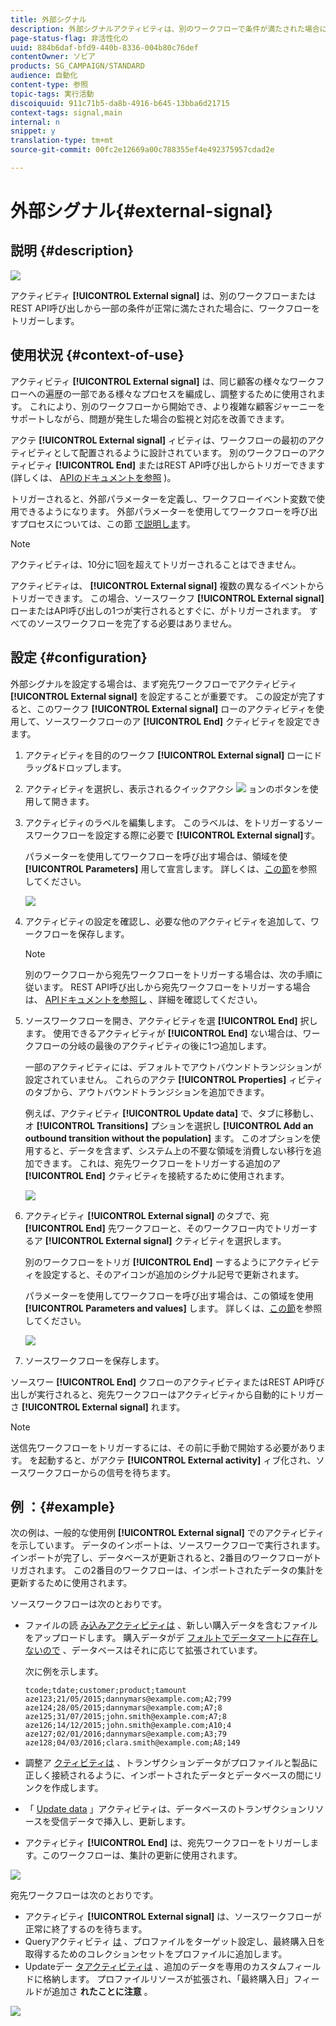 ```yaml
---
title: 外部シグナル
description: 外部シグナルアクティビティは、別のワークフローで条件が満たされた場合にワークフローをトリガーします。
page-status-flag: 非活性化の
uuid: 884b6daf-bfd9-440b-8336-004b80c76def
contentOwner: ソビア
products: SG_CAMPAIGN/STANDARD
audience: 自動化
content-type: 参照
topic-tags: 実行活動
discoiquuid: 911c71b5-da8b-4916-b645-13bba6d21715
context-tags: signal,main
internal: n
snippet: y
translation-type: tm+mt
source-git-commit: 00fc2e12669a00c788355ef4e492375957cdad2e

---
```



# 外部シグナル{#external-signal}

## 説明 {#description}

![](assets/signal.png)

アクティビティ **[!UICONTROL External signal]** は、別のワークフローまたはREST API呼び出しから一部の条件が正常に満たされた場合に、ワークフローをトリガーします。

## 使用状況 {#context-of-use}

アクティビティ **[!UICONTROL External signal]** は、同じ顧客の様々なワークフローへの遍歴の一部である様々なプロセスを編成し、調整するために使用されます。 これにより、別のワークフローから開始でき、より複雑な顧客ジャーニーをサポートしながら、問題が発生した場合の監視と対応を改善できます。

アクテ **[!UICONTROL External signal]** ィビティは、ワークフローの最初のアクティビティとして配置されるように設計されています。 別のワークフローのアクティビティ **[!UICONTROL End]** またはREST API呼び出しからトリガーできます(詳しくは、 [APIのドキュメントを参照](https://final-docs.campaign.adobe.com/doc/standard/en/api/ACS_API.html#triggering-a-signal-activity) )。

トリガーされると、外部パラメーターを定義し、ワークフローイベント変数で使用できるようになります。 外部パラメーターを使用してワークフローを呼び出すプロセスについては、この節 [で説明しま](../../automating/using/calling-a-workflow-with-external-parameters.md)す。

>[!NOTE]
>
>アクティビティは、10分に1回を超えてトリガーされることはできません。

アクティビティは、 **[!UICONTROL External signal]** 複数の異なるイベントからトリガーできます。 この場合、ソースワークフ **[!UICONTROL External signal]** ローまたはAPI呼び出しの1つが実行されるとすぐに、がトリガーされます。 すべてのソースワークフローを完了する必要はありません。

## 設定 {#configuration}

外部シグナルを設定する場合は、まず宛先ワークフローでアクティビティ **[!UICONTROL External signal]** を設定することが重要です。 この設定が完了すると、このワークフ **[!UICONTROL External signal]** ローのアクティビティを使用して、ソースワークフローのア **[!UICONTROL End]** クティビティを設定できます。

1. アクティビティを目的のワークフ **[!UICONTROL External signal]** ローにドラッグ&amp;ドロップします。
1. アクティビティを選択し、表示されるクイックアクシ ![](assets/edit_darkgrey-24px.png) ョンのボタンを使用して開きます。
1. アクティビティのラベルを編集します。 このラベルは、をトリガーするソースワークフローを設定する際に必要で **[!UICONTROL External signal]**&#x200B;す。

   パラメーターを使用してワークフローを呼び出す場合は、領域を使 **[!UICONTROL Parameters]** 用して宣言します。 詳しくは、[この節](../../automating/using/calling-a-workflow-with-external-parameters.md#declaring-the-parameters-in-the-external-signal-activity)を参照してください。

   ![](assets/external_signal_configuration.png)

1. アクティビティの設定を確認し、必要な他のアクティビティを追加して、ワークフローを保存します。

   >[!NOTE]
   >
   >別のワークフローから宛先ワークフローをトリガーする場合は、次の手順に従います。 REST API呼び出しから宛先ワークフローをトリガーする場合は、 [APIドキュメントを参照し](https://final-docs.campaign.adobe.com/doc/standard/en/api/ACS_API.html#triggering-a-signal-activity) 、詳細を確認してください。

1. ソースワークフローを開き、アクティビティを選 **[!UICONTROL End]** 択します。 使用できるアクティビティが **[!UICONTROL End]** ない場合は、ワークフローの分岐の最後のアクティビティの後に1つ追加します。

   一部のアクティビティには、デフォルトでアウトバウンドトランジションが設定されていません。 これらのアクテ **[!UICONTROL Properties]** ィビティのタブから、アウトバウンドトランジションを追加できます。

   例えば、アクティビティ **[!UICONTROL Update data]** で、タブに移動し、オ **[!UICONTROL Transitions]** プションを選択し **[!UICONTROL Add an outbound transition without the population]** ます。 このオプションを使用すると、データを含まず、システム上の不要な領域を消費しない移行を追加できます。 これは、宛先ワークフローをトリガーする追加のア **[!UICONTROL End]** クティビティを接続するために使用されます。

   ![](assets/external_signal_empty_transition.png)

1. アクティビティ **[!UICONTROL External signal]** のタブで、宛 **[!UICONTROL End]** 先ワークフローと、そのワークフロー内でトリガーするア **[!UICONTROL External signal]** クティビティを選択します。

   別のワークフローをトリガ **[!UICONTROL End]** ーするようにアクティビティを設定すると、そのアイコンが追加のシグナル記号で更新されます。

   パラメーターを使用してワークフローを呼び出す場合は、この領域を使用 **[!UICONTROL Parameters and values]** します。 詳しくは、[この節](../../automating/using/calling-a-workflow-with-external-parameters.md#defining-the-parameters-when-calling-the-workflow)を参照してください。

   ![](assets/external_signal_end.png)

1. ソースワークフローを保存します。

ソースワー **[!UICONTROL End]** クフローのアクティビティまたはREST API呼び出しが実行されると、宛先ワークフローはアクティビティから自動的にトリガーさ **[!UICONTROL External signal]** れます。

>[!NOTE]
>
>送信先ワークフローをトリガーするには、その前に手動で開始する必要があります。 を起動すると、がアクテ **[!UICONTROL External activity]** ィブ化され、ソースワークフローからの信号を待ちます。

## 例 ：{#example}

次の例は、一般的な使用例 **[!UICONTROL External signal]** でのアクティビティを示しています。 データのインポートは、ソースワークフローで実行されます。 インポートが完了し、データベースが更新されると、2番目のワークフローがトリガされます。 この2番目のワークフローは、インポートされたデータの集計を更新するために使用されます。

ソースワークフローは次のとおりです。

* ファイルの読 [み込みアクティビティは](../../automating/using/load-file.md) 、新しい購入データを含むファイルをアップロードします。 購入データがデ [フォルトでデータマートに存在しないので](../../developing/using/data-model-concepts.md) 、データベースはそれに応じて拡張されています。

   次に例を示します。

   ```
   tcode;tdate;customer;product;tamount
   aze123;21/05/2015;dannymars@example.com;A2;799
   aze124;28/05/2015;dannymars@example.com;A7;8
   aze125;31/07/2015;john.smith@example.com;A7;8
   aze126;14/12/2015;john.smith@example.com;A10;4
   aze127;02/01/2016;dannymars@example.com;A3;79
   aze128;04/03/2016;clara.smith@example.com;A8;149
   ```

* 調整ア [クティビティは](../../automating/using/reconciliation.md) 、トランザクションデータがプロファイルと製品に正しく接続されるように、インポートされたデータとデータベースの間にリンクを作成します。
* 「 [Update data](../../automating/using/update-data.md) 」アクティビティは、データベースのトランザクションリソースを受信データで挿入し、更新します。
* アクティビティ **[!UICONTROL End]** は、宛先ワークフローをトリガーします。このワークフローは、集計の更新に使用されます。

![](assets/signal_example_source1.png)

宛先ワークフローは次のとおりです。

* アクティビティ **[!UICONTROL External signal]** は、ソースワークフローが正常に終了するのを待ちます。
* Queryアクティビティ [は](../../automating/using/query.md#enriching-data) 、プロファイルをターゲット設定し、最終購入日を取得するためのコレクションセットをプロファイルに追加します。
* Updateデー [タアクティビティは](../../automating/using/update-data.md) 、追加のデータを専用のカスタムフィールドに格納します。 プロファイルリソースが拡張され、「最終購入日」フィールドが追加さ **れたことに注意** 。

![](assets/signal_example_source2.png)

